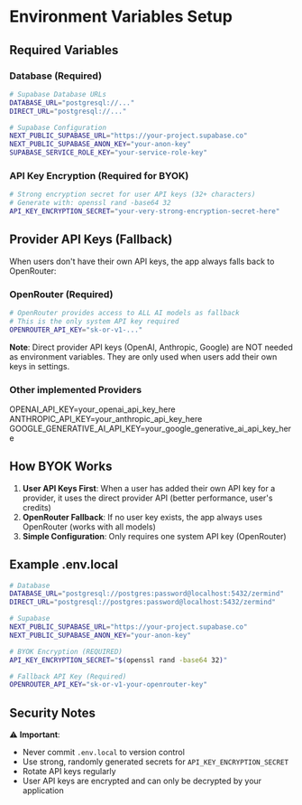 # Environment Variables Setup

## Required Variables

### Database (Required)
```bash
# Supabase Database URLs
DATABASE_URL="postgresql://..."
DIRECT_URL="postgresql://..."

# Supabase Configuration
NEXT_PUBLIC_SUPABASE_URL="https://your-project.supabase.co"
NEXT_PUBLIC_SUPABASE_ANON_KEY="your-anon-key"
SUPABASE_SERVICE_ROLE_KEY="your-service-role-key"
```

### API Key Encryption (Required for BYOK)
```bash
# Strong encryption secret for user API keys (32+ characters)
# Generate with: openssl rand -base64 32
API_KEY_ENCRYPTION_SECRET="your-very-strong-encryption-secret-here"
```

## Provider API Keys (Fallback)

When users don't have their own API keys, the app always falls back to OpenRouter:

### OpenRouter (Required)
```bash
# OpenRouter provides access to ALL AI models as fallback
# This is the only system API key required
OPENROUTER_API_KEY="sk-or-v1-..."
```

**Note**: Direct provider API keys (OpenAI, Anthropic, Google) are NOT needed as environment variables. They are only used when users add their own keys in settings.

### Other implemented Providers
OPENAI_API_KEY=your_openai_api_key_here
ANTHROPIC_API_KEY=your_anthropic_api_key_here
GOOGLE_GENERATIVE_AI_API_KEY=your_google_generative_ai_api_key_here

## How BYOK Works

1. **User API Keys First**: When a user has added their own API key for a provider, it uses the direct provider API (better performance, user's credits)
2. **OpenRouter Fallback**: If no user key exists, the app always uses OpenRouter (works with all models)
3. **Simple Configuration**: Only requires one system API key (OpenRouter)

## Example .env.local

```bash
# Database
DATABASE_URL="postgresql://postgres:password@localhost:5432/zermind"
DIRECT_URL="postgresql://postgres:password@localhost:5432/zermind"

# Supabase
NEXT_PUBLIC_SUPABASE_URL="https://your-project.supabase.co"
NEXT_PUBLIC_SUPABASE_ANON_KEY="your-anon-key"

# BYOK Encryption (REQUIRED)
API_KEY_ENCRYPTION_SECRET="$(openssl rand -base64 32)"

# Fallback API Key (Required)
OPENROUTER_API_KEY="sk-or-v1-your-openrouter-key"
```

## Security Notes

⚠️ **Important**: 
- Never commit `.env.local` to version control
- Use strong, randomly generated secrets for `API_KEY_ENCRYPTION_SECRET`
- Rotate API keys regularly
- User API keys are encrypted and can only be decrypted by your application 